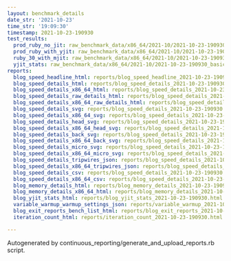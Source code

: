 ```yaml
---
layout: benchmark_details
date_str: '2021-10-23'
time_str: '19:09:30'
timestamp: 2021-10-23-190930
test_results:
  prod_ruby_no_jit: raw_benchmark_data/x86_64/2021-10/2021-10-23-190930_basic_benchmark_prod_ruby_no_jit.json
  prod_ruby_with_yjit: raw_benchmark_data/x86_64/2021-10/2021-10-23-190930_basic_benchmark_prod_ruby_with_yjit.json
  ruby_30_with_mjit: raw_benchmark_data/x86_64/2021-10/2021-10-23-190930_basic_benchmark_ruby_30_with_mjit.json
  yjit_stats: raw_benchmark_data/x86_64/2021-10/2021-10-23-190930_basic_benchmark_yjit_stats.json
reports:
  blog_speed_headline_html: reports/blog_speed_headline_2021-10-23-190930.html
  blog_speed_details_html: reports/blog_speed_details_2021-10-23-190930.html
  blog_speed_details_x86_64_html: reports/blog_speed_details_2021-10-23-190930.x86_64.html
  blog_speed_details_raw_details_html: reports/blog_speed_details_2021-10-23-190930.raw_details.html
  blog_speed_details_x86_64_raw_details_html: reports/blog_speed_details_2021-10-23-190930.x86_64.raw_details.html
  blog_speed_details_svg: reports/blog_speed_details_2021-10-23-190930.svg
  blog_speed_details_x86_64_svg: reports/blog_speed_details_2021-10-23-190930.x86_64.svg
  blog_speed_details_head_svg: reports/blog_speed_details_2021-10-23-190930.head.svg
  blog_speed_details_x86_64_head_svg: reports/blog_speed_details_2021-10-23-190930.x86_64.head.svg
  blog_speed_details_back_svg: reports/blog_speed_details_2021-10-23-190930.back.svg
  blog_speed_details_x86_64_back_svg: reports/blog_speed_details_2021-10-23-190930.x86_64.back.svg
  blog_speed_details_micro_svg: reports/blog_speed_details_2021-10-23-190930.micro.svg
  blog_speed_details_x86_64_micro_svg: reports/blog_speed_details_2021-10-23-190930.x86_64.micro.svg
  blog_speed_details_tripwires_json: reports/blog_speed_details_2021-10-23-190930.tripwires.json
  blog_speed_details_x86_64_tripwires_json: reports/blog_speed_details_2021-10-23-190930.x86_64.tripwires.json
  blog_speed_details_csv: reports/blog_speed_details_2021-10-23-190930.csv
  blog_speed_details_x86_64_csv: reports/blog_speed_details_2021-10-23-190930.x86_64.csv
  blog_memory_details_html: reports/blog_memory_details_2021-10-23-190930.html
  blog_memory_details_x86_64_html: reports/blog_memory_details_2021-10-23-190930.x86_64.html
  blog_yjit_stats_html: reports/blog_yjit_stats_2021-10-23-190930.html
  variable_warmup_warmup_settings_json: reports/variable_warmup_2021-10-23-190930.warmup_settings.json
  blog_exit_reports_bench_list_html: reports/blog_exit_reports_2021-10-23-190930.bench_list.html
  iteration_count_html: reports/iteration_count_2021-10-23-190930.html

---
```

Autogenerated by continuous_reporting/generate_and_upload_reports.rb script.
